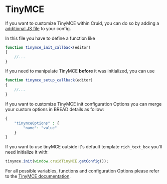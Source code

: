 # TinyMCE

If you want to customize TinyMCE within Cruid, you can do so by adding a [additional JS file](../../customization/additional-css-js.md) to your config.

In this file you have to define a function like

```javascript
function tinymce_init_callback(editor)
{
    //...
}
```

If you need to manipulate TinyMCE **before** it was initialized, you can use

```javascript
function tinymce_setup_callback(editor)
{
    //...
}
```

If you want to customize TinyMCE init configuration Options you can merge your custom options in BREAD details as follow:

```php
{
    "tinymceOptions" : {
        "name": "value"
    }
}
```

If you want to use tinyMCE outside it's default template `rich_text_box` you'll need initialize it with:

```javascript
tinymce.init(window.cruidTinyMCE.getConfig());
```

For all possible variables, functions and configuration Options please refer to the [TinyMCE documentation](https://www.tinymce.com/docs/api/tinymce/tinymce.editor/).
